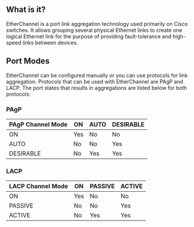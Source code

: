 ## What is it?
EtherChannel is a port link aggregation technology used primarily on Cisco switches. It allows grouping several physical Ethernet links to create one logical Ethernet link for the purpose of providing fault-tolerance and high-speed links between devices.

## Port Modes
EtherChannel can be configured manually or you can use protocols for link aggregation. Protocols that can be used with EtherChannel are PAgP and LACP. The port states that results in aggregations are listed below for both protocols:
### PAgP
| PAgP Channel Mode | ON | AUTO | DESIRABLE |
| ---- | ---- | ---- | ---- |
| ON | Yes | No | No |
| AUTO | No | No | Yes |
| DESIRABLE | No | Yes | Yes |

### LACP
| LACP Channel Mode | ON | PASSIVE | ACTIVE |
| ---- | ---- | ---- | ---- |
| ON | Yes | No | No |
| PASSIVE | No | No | Yes |
| ACTIVE | No | Yes | Yes |


